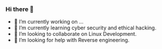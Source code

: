 ### Hi there 👋
- 🔭 I’m currently working on ...
- 🌱 I’m currently learning cyber security and ethical hacking.
- 👯 I’m looking to collaborate on Linux Development.
- 🤔 I’m looking for help with Reverse engineering.

<!--
- 💬 Ask me about
- 📫 How to reach me: ...
- 😄 Pronouns: ...
- ⚡ Fun fact: ...
-->
